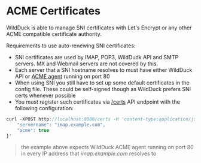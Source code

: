 # ACME Certificates

WildDuck is able to manage SNI certificates with Let's Encrypt or any other ACME compatible certificate authority.

Requirements to use auto-renewing SNI certificates:

-   SNI certificates are used by IMAP, POP3, WildDudk API and SMTP servers. MX and Webmail servers are not covered by this.
-   Each server that a SNI hostname resolves to must have either WildDuck API or [ACME agent](https://github.com/nodemailer/wildduck/blob/14ecd5cf904377e2f6e1cefaa1a3052e2cfbb82f/config/acme.toml#L21) running on port 80
-   When using SNI you still have to set up some default certificates in the config file. These could be self-signed though as WildDuck prefers SNI certs whenever possible
-   You must register such certificates via [/certs](https://docs.wildduck.email/api/#operation/updateTLSCertificate) API endpoint with the following configuration:

```js
curl -XPOST http://localhost:8080/certs -H 'content-type:application/json' -d'{
    "servername": "imap.example.com",
    "acme": true
}'
```

> the example above expects WildDuck ACME agent running on port 80 in every IP address that _imap.example.com_ resolves to
